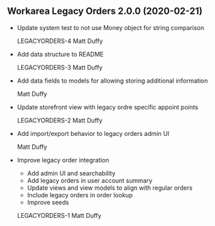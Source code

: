 Workarea Legacy Orders 2.0.0 (2020-02-21)
--------------------------------------------------------------------------------

*   Update system test to not use Money object for string comparison

    LEGACYORDERS-4
    Matt Duffy

*   Add data structure to README

    LEGACYORDERS-3
    Matt Duffy

*   Add data fields to models for allowing storing additional information

    Matt Duffy

*   Update storefront view with legacy ordre specific appoint points

    LEGACYORDERS-2
    Matt Duffy

*   Add import/export behavior to legacy orders admin UI

    Matt Duffy

*   Improve legacy order integration

    * Add admin UI and searchability
    * Add legacy orders in user account summary
    * Update views and view models to align with regular orders
    * Include legacy orders in order lookup
    * Improve seeds

    LEGACYORDERS-1
    Matt Duffy



